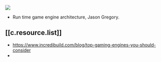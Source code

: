 
![](/assets/images/2024-01-09-13-15-25.png)
  - Run time game engine architecture, Jason Gregory.

## [[c.resource.list]]

- https://www.incredibuild.com/blog/top-gaming-engines-you-should-consider
- 